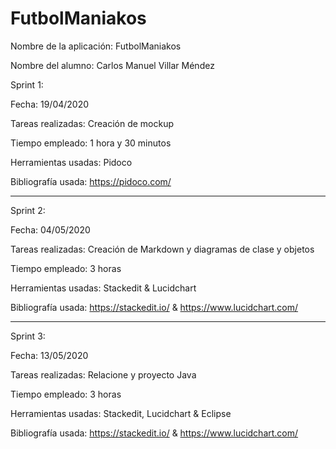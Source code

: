 # FutbolManiakos

Nombre de la aplicación: FutbolManiakos

Nombre del alumno: Carlos Manuel Villar Méndez

Sprint 1:	
   
   Fecha: 19/04/2020	   
 
   Tareas realizadas: Creación de mockup

   Tiempo empleado: 1 hora y 30 minutos 	      

   Herramientas usadas: Pidoco	      

  Bibliografía usada: https://pidoco.com/

---------------------------------------------------------------------------------------
Sprint 2:

Fecha: 04/05/2020
 
Tareas realizadas: Creación de Markdown y diagramas de clase y objetos
 
  Tiempo empleado: 3 horas 
  
  Herramientas usadas: Stackedit & Lucidchart
  
  Bibliografía usada: https://stackedit.io/ & https://www.lucidchart.com/
  
---------------------------------------------------------------------------------------
Sprint 3:

Fecha: 13/05/2020
 
Tareas realizadas: Relacione y proyecto Java
 
  Tiempo empleado: 3 horas 
  
  Herramientas usadas: Stackedit, Lucidchart & Eclipse
  
  Bibliografía usada: https://stackedit.io/ & https://www.lucidchart.com/
